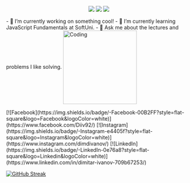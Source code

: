 <p align="center">
<img src="https://badges.pufler.dev/visits/deifyme/deifyme"/> 
 <!-- <img src="https://badges.pufler.dev/years/deifyme"/> -->
 <img src="https://badges.pufler.dev/repos/deifyme"/>
 <img src="https://badges.pufler.dev/commits/monthly/deifyme" />
 </p>
- 🔭 I’m currently working on something cool!
- 🌱 I’m currently learning JavaScript Fundamentals at SoftUni.
- 💬 Ask me about the lectures and problems I like solving.

<img align="center" alt="Coding" width="200" src="https://media.tenor.com/rkzdlwxESqUAAAAd/cat-thurston-waffles.gif">

<p>
[![Facebook](https://img.shields.io/badge/-Facebook-00B2FF?style=flat-square&logo=Facebook&logoColor=white)](https://www.facebook.com/Diiv92/)
[![Instagram](https://img.shields.io/badge/-Instagram-e4405f?style=flat-square&logo=Instagram&logoColor=white)](https://www.instagram.com/dimdivanov/) 
[![LinkedIn](https://img.shields.io/badge/-LinkedIn-0e76a8?style=flat-square&logo=Linkedin&logoColor=white)](https://www.linkedin.com/in/dimitar-ivanov-709b67253/)
</p>

[![GitHub Streak](https://github-readme-streak-stats.herokuapp.com/?user=deifyme)](https://git.io/streak-stats)
